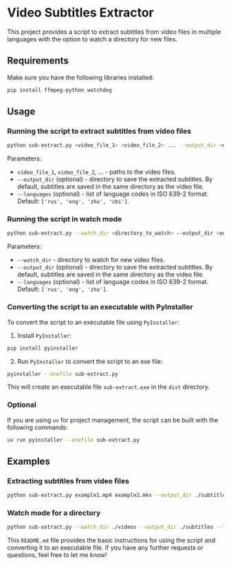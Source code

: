 # Video Subtitles Extractor

This project provides a script to extract subtitles from video files in multiple languages with the option to watch a directory for new files.

## Requirements

Make sure you have the following libraries installed:

```bash
pip install ffmpeg-python watchdog
```

## Usage

### Running the script to extract subtitles from video files

```bash
python sub-extract.py <video_file_1> <video_file_2> ... --output_dir <output_directory> --languages <lang_1> <lang_2> ...
```

Parameters:
- `video_file_1`, `video_file_2`, ... - paths to the video files.
- `--output_dir` (optional) - directory to save the extracted subtitles. By default, subtitles are saved in the same directory as the video file.
- `--languages` (optional) - list of language codes in ISO 639-2 format. Default: `['rus', 'eng', 'zho', 'chi']`.

### Running the script in watch mode

```bash
python sub-extract.py --watch_dir <directory_to_watch> --output_dir <output_directory> --languages <lang_1> <lang_2> ...
```

Parameters:
- `--watch_dir` - directory to watch for new video files.
- `--output_dir` (optional) - directory to save the extracted subtitles. By default, subtitles are saved in the same directory as the video file.
- `--languages` (optional) - list of language codes in ISO 639-2 format. Default: `['rus', 'eng', 'zho']`.

### Converting the script to an executable with PyInstaller

To convert the script to an executable file using `PyInstaller`:

1. Install `PyInstaller`:

```bash
pip install pyinstaller
```

2. Run `PyInstaller` to convert the script to an exe file:

```bash
pyinstaller --onefile sub-extract.py
```

This will create an executable file `sub-extract.exe` in the `dist` directory.

### Optional
If you are using `uv` for project management, the script can be built with the following commands:

```bash
uv run pyinstaller --onefile sub-extract.py
```

## Examples

### Extracting subtitles from video files

```bash
python sub-extract.py example1.mp4 example2.mkv --output_dir ./subtitles --languages eng rus chi
```

### Watch mode for a directory

```bash
python sub-extract.py --watch_dir ./videos --output_dir ./subtitles --languages eng rus chi
```

This `README.md` file provides the basic instructions for using the script and converting it to an executable file. If you have any further requests or questions, feel free to let me know!
